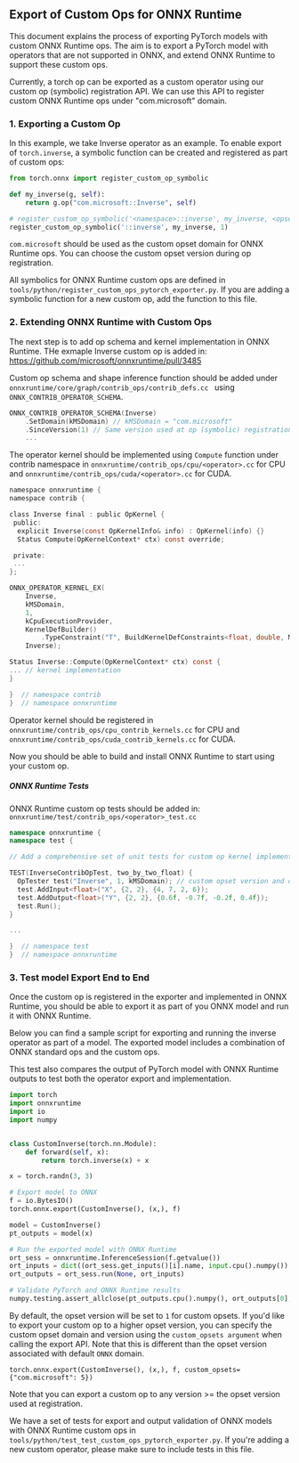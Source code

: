 
## Export of Custom Ops for ONNX Runtime

This document explains the process of exporting PyTorch models with custom ONNX Runtime ops.
The aim is to export a PyTorch model with operators that are not supported in ONNX, and extend ONNX Runtime to support these custom ops.

Currently, a torch op can be exported as a custom operator using our custom op (symbolic) registration API. We can 
use this API to register custom ONNX Runtime ops under "com.microsoft" domain.


### 1. Exporting a Custom Op

In this example, we take Inverse operator as an example. To enable export of ```torch.inverse```, a symbolic function 
can be created and registered as part of custom ops:

```python
from torch.onnx import register_custom_op_symbolic

def my_inverse(g, self):
    return g.op("com.microsoft::Inverse", self)

# register_custom_op_symbolic('<namespace>::inverse', my_inverse, <opset_version>)
register_custom_op_symbolic('::inverse', my_inverse, 1)

```
```com.microsoft``` should be used as the custom opset domain for ONNX Runtime ops. You can choose the custom opset 
version during op registration.

All symbolics for ONNX Runtime custom ops are defined in ``tools/python/register_custom_ops_pytorch_exporter.py``.
If you are adding a symbolic function for a new custom op, add the function to this file.


### 2. Extending ONNX Runtime with Custom Ops
The next step is to add op schema and kernel implementation in ONNX Runtime.
THe exmaple Inverse custom op is added in:
https://github.com/microsoft/onnxruntime/pull/3485


Custom op schema and shape inference function should be added under ```onnxruntime/core/graph/contrib_ops/contrib_defs.cc ```
using ```ONNX_CONTRIB_OPERATOR_SCHEMA```.

```c++
ONNX_CONTRIB_OPERATOR_SCHEMA(Inverse)
    .SetDomain(kMSDomain) // kMSDomain = "com.microsoft"
    .SinceVersion(1) // Same version used at op (symbolic) registration
    ...
```

The operator kernel should be implemented using ```Compute``` function
under contrib namespace in ```onnxruntime/contrib_ops/cpu/<operator>.cc``` 
for CPU and ```onnxruntime/contrib_ops/cuda/<operator>.cc``` for CUDA.

```c
namespace onnxruntime {
namespace contrib {

class Inverse final : public OpKernel {
 public:
  explicit Inverse(const OpKernelInfo& info) : OpKernel(info) {}
  Status Compute(OpKernelContext* ctx) const override;

 private:
 ...
};

ONNX_OPERATOR_KERNEL_EX(
    Inverse,
    kMSDomain,
    1,
    kCpuExecutionProvider,
    KernelDefBuilder()
        .TypeConstraint("T", BuildKernelDefConstraints<float, double, MLFloat16>()),
    Inverse);

Status Inverse::Compute(OpKernelContext* ctx) const {
... // kernel implementation
}

}  // namespace contrib
}  // namespace onnxruntime

```

Operator kernel should be registered in ```onnxruntime/contrib_ops/cpu_contrib_kernels.cc``` 
for CPU and ```onnxruntime/contrib_ops/cuda_contrib_kernels.cc``` for CUDA.

Now you should be able to build and install ONNX Runtime to start using your custom op.

##### ONNX Runtime Tests

ONNX Runtime custom op tests should be added in: ```onnxruntime/test/contrib_ops/<operator>_test.cc ```

```c++
namespace onnxruntime {
namespace test {

// Add a comprehensive set of unit tests for custom op kernel implementation

TEST(InverseContribOpTest, two_by_two_float) {
  OpTester test("Inverse", 1, kMSDomain); // custom opset version and domain
  test.AddInput<float>("X", {2, 2}, {4, 7, 2, 6});
  test.AddOutput<float>("Y", {2, 2}, {0.6f, -0.7f, -0.2f, 0.4f});
  test.Run();
}

...

}  // namespace test
}  // namespace onnxruntime

```


### 3. Test model Export End to End

Once the custom op is registered in the exporter and implemented in ONNX Runtime, you should be able to 
export it as part of you ONNX model and run it with ONNX Runtime.

Below you can find a sample script for exporting and running the inverse operator as part of a model.
The exported model includes a combination of ONNX standard ops and the custom ops.

This test also compares the output of PyTorch model with ONNX Runtime outputs to test both the operator export and 
implementation.

```python
import torch
import onnxruntime
import io
import numpy


class CustomInverse(torch.nn.Module):
    def forward(self, x):
        return torch.inverse(x) + x

x = torch.randn(3, 3)

# Export model to ONNX
f = io.BytesIO()
torch.onnx.export(CustomInverse(), (x,), f)

model = CustomInverse()
pt_outputs = model(x)

# Run the exported model with ONNX Runtime
ort_sess = onnxruntime.InferenceSession(f.getvalue())
ort_inputs = dict((ort_sess.get_inputs()[i].name, input.cpu().numpy()) for i, input in enumerate((x,)))
ort_outputs = ort_sess.run(None, ort_inputs)

# Validate PyTorch and ONNX Runtime results
numpy.testing.assert_allclose(pt_outputs.cpu().numpy(), ort_outputs[0], rtol=1e-03, atol=1e-05)
```

By default, the opset version will be set to ``1`` for custom opsets. If you'd like to export your
custom op to a higher opset version, you can specify the custom opset domain and version using 
the ``custom_opsets argument`` when calling the export API. Note that this is different than the opset 
version associated with default ```ONNX``` domain.

```
torch.onnx.export(CustomInverse(), (x,), f, custom_opsets={"com.microsoft": 5})
``` 

Note that you can export a custom op to any version >= the opset version used at registration. 

We have a set of tests for export and output validation of ONNX models with ONNX Runtime custom ops in 
``tools/python/test_test_custom_ops_pytorch_exporter.py``. If you're adding a new custom operator, please
make sure to include tests in this file.
